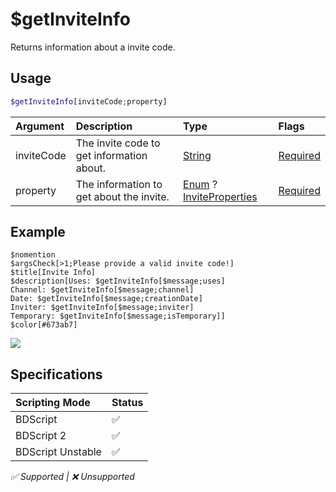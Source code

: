 # $getInviteInfo
Returns information about a invite code.

## Usage
```php
$getInviteInfo[inviteCode;property]
```

| Argument | Description | Type | Flags |
| :---- | :---- | :---- | :---- |
| inviteCode | The invite code to get information about. | [String](/src/resources/arguments/types.md#string) | [Required](/src/resources/arguments/flags.md#required)
| property | The information to get about the invite. | [Enum](/src/resources/arguments/types.md#enum) ? [InviteProperties](/src/enumdefs/inviteProperties.md) | [Required](/src/resources/arguments/flags.md#required)

## Example
```
$nomention
$argsCheck[>1;Please provide a valid invite code!]
$title[Invite Info]
$description[Uses: $getInviteInfo[$message;uses]
Channel: $getInviteInfo[$message;channel]
Date: $getInviteInfo[$message;creationDate]
Inviter: $getInviteInfo[$message;inviter]
Temporary: $getInviteInfo[$message;isTemporary]]
$color[#673ab7]
```
![](https://user-images.githubusercontent.com/69215413/122654170-88880280-d117-11eb-9123-947b48354ab6.png)

## Specifications
| Scripting Mode | Status
| :---- | :---- |
| BDScript | ✅ |
| BDScript 2 | ✅ |
| BDScript Unstable | ✅ |

*✅ Supported | ❌ Unsupported*